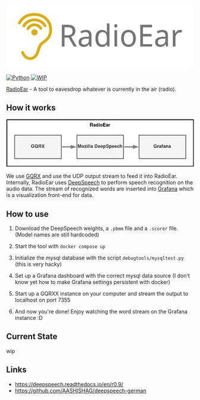 <div align="center">
  <img src="https://raw.githubusercontent.com/Rakagami/rear/main/images/logo.png">
</div>

[![Python](https://img.shields.io/badge/python-3.7.6-blue)]()
[![WIP](https://img.shields.io/badge/version-WIP-red)]()

[RadioEar](https://github.com/Rakagami/rear) - A tool to eavesdrop whatever is currently in the air (radio).

## How it works

<div align="center">
  <img src="https://raw.githubusercontent.com/Rakagami/rear/main/images/diagram.png">
</div>

We use [GQRX](https://gqrx.dk/) and use the UDP output stream to feed it into RadioEar. Internally, RadioEar uses [DeepSpeech](https://github.com/mozilla/DeepSpeech) to perform speech recognition on the audio data. The stream of recognized words are inserted into [Grafana](https://grafana.com/) which is a visualization front-end for data.

## How to use

1. Download the DeepSpeech weights, a `.pbmm` file and a `.scorer` file. (Model names are still hardcoded)

2. Start the tool with `docker compose up`

3. Initialize the mysql database with the script `debugtools/mysqltest.py` (this is very hacky)

4. Set up a Grafana dashboard with the correct mysql data source (I don't know yet how to make Grafana settings persistent with docker)

5. Start up a GQRXX instance on your computer and stream the output to localhost on port 7355

6. And now you're done! Enjoy watching the word stream on the Grafana instance :D

## Current State

wip

## Links

- https://deepspeech.readthedocs.io/en/r0.9/
- https://github.com/AASHISHAG/deepspeech-german
